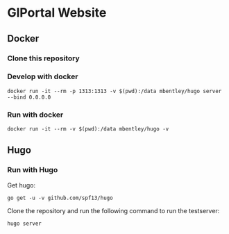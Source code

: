 # GlPortal Website
## Docker
### Clone this repository

### Develop with docker
```
docker run -it --rm -p 1313:1313 -v $(pwd):/data mbentley/hugo server --bind 0.0.0.0
```
### Run with docker
```
docker run -it --rm -v $(pwd):/data mbentley/hugo -v
```
## Hugo
### Run with Hugo
Get hugo:
```
go get -u -v github.com/spf13/hugo
```

Clone the repository and run the following command to run the testserver:
```
hugo server
```
